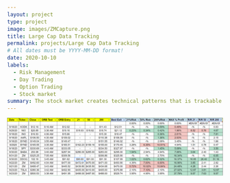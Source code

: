 ```yaml
---
layout: project
type: project
image: images/ZMCapture.png
title: Large Cap Data Tracking 
permalink: projects/Large Cap Data Tracking
# All dates must be YYYY-MM-DD format!
date: 2020-10-10
labels:
  - Risk Management
  - Day Trading
  - Option Trading
  - Stock market
summary: The stock market creates technical patterns that is trackable. My project is about collecting data on potential low risk/high reward trades. 
---
```


<div class="ui small rounded images">
  <img class="ui image" src="../images/LargeCap.png">
</div>





